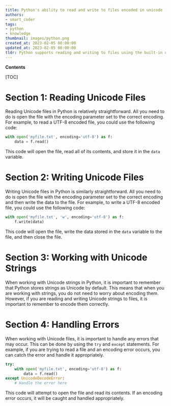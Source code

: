 ```yaml
---
title: Python's ability to read and write to files encoded in unicode (utf-8)
authors:
- smart_coder
tags:
- python
- knowledge
thumbnail: images/python.png
created_at: 2023-02-05 00:00:00
updated_at: 2023-02-05 00:00:00
tldr: Python supports reading and writing to files using the built-in open() function, with the encoding argument set to `utf-8` to specify Unicode encoding.
---
```


**Contents**

[TOC]

# Section 1: Reading Unicode Files

Reading Unicode files in Python is relatively straightforward. All you need to do is open the file with the encoding parameter set to the correct encoding. For example, to read a UTF-8 encoded file, you could use the following code:

```python
with open('myfile.txt', encoding='utf-8') as f:
    data = f.read()
```

This code will open the file, read all of its contents, and store it in the `data` variable.

# Section 2: Writing Unicode Files

Writing Unicode files in Python is similarly straightforward. All you need to do is open the file with the encoding parameter set to the correct encoding and then write the data to the file. For example, to write a UTF-8 encoded file, you could use the following code:

```python
with open('myfile.txt', 'w', encoding='utf-8') as f:
    f.write(data)
```

This code will open the file, write the data stored in the `data` variable to the file, and then close the file.

# Section 3: Working with Unicode Strings

When working with Unicode strings in Python, it is important to remember that Python stores strings as Unicode by default. This means that when you are working with strings, you do not need to worry about encoding them. However, if you are reading and writing Unicode strings to files, it is important to remember to encode them correctly.

# Section 4: Handling Errors

When working with Unicode files, it is important to handle any errors that may occur. This can be done by using the `try` and `except` statements. For example, if you are trying to read a file and an encoding error occurs, you can catch the error and handle it appropriately.

```python
try:
    with open('myfile.txt', encoding='utf-8') as f:
        data = f.read()
except UnicodeDecodeError:
    # Handle the error here
```

This code will attempt to open the file and read its contents. If an encoding error occurs, it will be caught and handled appropriately.

